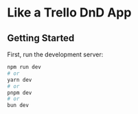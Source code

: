 # Like a Trello DnD App
## Getting Started

First, run the development server:

```bash
npm run dev
# or
yarn dev
# or
pnpm dev
# or
bun dev
```
